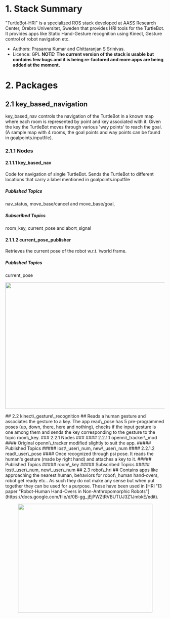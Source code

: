 # 1. Stack Summary #
"TurtleBot-HRI" is a specialized ROS stack developed at AASS Research Center, Örebro Universitet, Sweden that provides HRI tools for the TurtleBot. It provides apps like Static Hand-Gesture recognition using Kinect, Gesture control of robot navigation etc.
  * Authors: Prasanna Kumar and Chittaranjan S Srinivas.
  * Licence: GPL
**NOTE: The current version of the stack is usable but contains few bugs and it is being re-factored and more apps are being added at the moment.**

# 2. Packages #
## 2.1 key\_based\_navigation ##
key\_based\_nav controls the navigation of the TurtleBot in a known map where each room is represented by point and key associated with it. Given the key the TurtleBot moves through various 'way points' to reach the goal. (A sample map with 4 rooms, the goal points and way points can be found in goalpoints.inputfile).
### 2.1.1 Nodes ###
#### 2.1.1.1 key\_based\_nav ####
Code for navigation of single TurtleBot. Sends the TurtleBot to different locations that carry a label mentioned in goalpoints.inputfile
##### Published Topics #####
nav\_status, move\_base/cancel and move\_base/goal,
##### Subscribed Topics #####
room\_key, current\_pose and abort\_signal
#### 2.1.1.2 current\_pose\_publisher ####
Retrieves the current pose of the robot w.r.t. \world frame.
##### Published Topics #####
current\_pose


<p align='center'><img src='https://sites.google.com/site/prasannaportfolio/projects/plannerproj/nav_al.jpeg' align='center' height='400' width='550' /></p>
## 2.2 kinect\_gesture\_recognition ##
Reads a human gesture and associates the gesture to a key. The app read\_pose has 5 pre-programmed poses (up, down, there, here and nothing), checks if the input gesture is one among them and sends the key corresponding to the gesture to the topic room\_key.
### 2.2.1 Nodes ###
#### 2.2.1.1 openni\_tracker\_mod ####
Original openni\_tracker modified slightly to suit the app.
##### Published Topics #####
lost\_user\_num, new\_user\_num
#### 2.2.1.2 read\_user\_pose ####
Once recognized through psi pose. It reads the human's gesture (made by right hand) and attaches a key to it.
##### Published Topics #####
room\_key
##### Subscribed Topics #####
lost\_user\_num, new\_user\_num
## 2.3 robot\_hri ##
Contains apps like approaching the nearest human, behaviors for robot\_human hand-overs, robot get ready etc.. As such they do not make any sense but when put together they can be used for a purpose. These have been used in [HRI '13 paper "Robot-Human Hand-Overs in Non-Anthropomorphic Robots"](https://docs.google.com/file/d/0B-gg_jEjPWZtRVBUTUJ3Z1JmbkE/edit).

<p align='center'> <a href='http://www.youtube.com/watch?feature=player_embedded&v=c5CxlYl9YV8' target='_blank'><img src='http://img.youtube.com/vi/c5CxlYl9YV8/0.jpg' width='425' height=344 /></a> </p>

